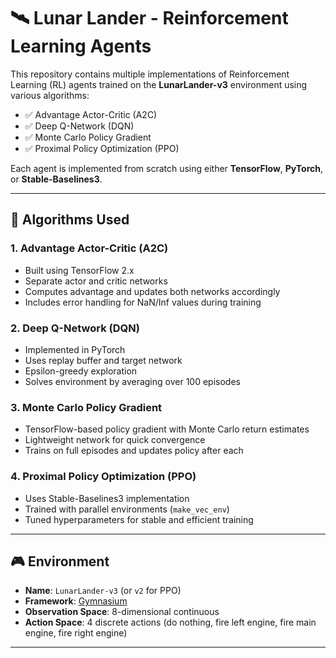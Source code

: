 # 🛰️ Lunar Lander - Reinforcement Learning Agents

This repository contains multiple implementations of Reinforcement Learning (RL) agents trained on the **LunarLander-v3** environment using various algorithms:

- ✅ Advantage Actor-Critic (A2C)
- ✅ Deep Q-Network (DQN)
- ✅ Monte Carlo Policy Gradient
- ✅ Proximal Policy Optimization (PPO)

Each agent is implemented from scratch using either **TensorFlow**, **PyTorch**, or **Stable-Baselines3**.

---

## 🧠 Algorithms Used

### 1. Advantage Actor-Critic (A2C)
- Built using TensorFlow 2.x
- Separate actor and critic networks
- Computes advantage and updates both networks accordingly
- Includes error handling for NaN/Inf values during training

### 2. Deep Q-Network (DQN)
- Implemented in PyTorch
- Uses replay buffer and target network
- Epsilon-greedy exploration
- Solves environment by averaging over 100 episodes

### 3. Monte Carlo Policy Gradient
- TensorFlow-based policy gradient with Monte Carlo return estimates
- Lightweight network for quick convergence
- Trains on full episodes and updates policy after each

### 4. Proximal Policy Optimization (PPO)
- Uses Stable-Baselines3 implementation
- Trained with parallel environments (`make_vec_env`)
- Tuned hyperparameters for stable and efficient training

---

## 🎮 Environment

- **Name**: `LunarLander-v3` (or `v2` for PPO)
- **Framework**: [Gymnasium](https://gymnasium.farama.org/)
- **Observation Space**: 8-dimensional continuous
- **Action Space**: 4 discrete actions (do nothing, fire left engine, fire main engine, fire right engine)

---


